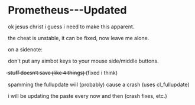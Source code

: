 # Prometheus---Updated
ok jesus christ i guess i need to make this apparent.

the cheat is unstable, it can be fixed, now leave me alone.

on a sidenote:

don't put any aimbot keys to your mouse side/middle buttons.

 ̶s̶t̶u̶f̶f̶ ̶d̶o̶e̶s̶n̶'̶t̶ ̶s̶a̶v̶e̶ ̶(̶l̶i̶k̶e̶ ̶4̶ ̶t̶h̶i̶n̶g̶s̶)̶ (fixed i think)

spamming the fullupdate will (probably) cause a crash (uses cl_fullupdate)

i will be updating the paste every now and then (crash fixes, etc.)
